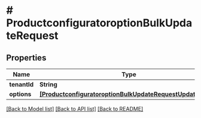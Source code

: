 # # ProductconfiguratoroptionBulkUpdateRequest


## Properties


Name | Type | Description | Notes
------------ | ------------- | ------------- | -------------
**tenantId**| **String** |   | [optional]
**options**| [**[ProductconfiguratoroptionBulkUpdateRequestUpdateEntity]**](ProductconfiguratoroptionBulkUpdateRequestUpdateEntity.md) |   | [optional]


[[Back to Model list]](../../README.md#models) [[Back to API list]](../../README.md#endpoints) [[Back to README]](../../README.md)